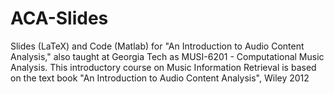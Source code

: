 # ACA-Slides
Slides (LaTeX) and Code (Matlab) for "An Introduction to Audio Content Analysis," also taught at Georgia Tech as MUSI-6201 - Computational Music Analysis. This introductory course on Music Information Retrieval is based on the text book "An Introduction to Audio Content Analysis", Wiley 2012
